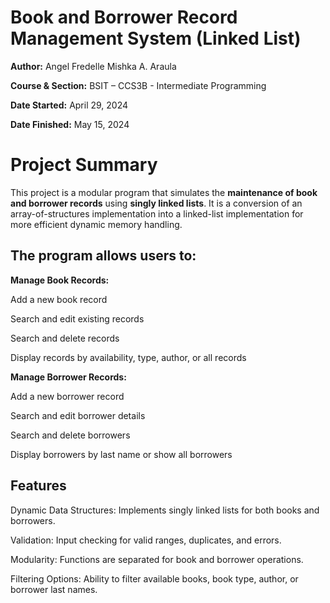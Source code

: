 # Book and Borrower Record Management System (Linked List)

**Author:** Angel Fredelle Mishka A. Araula

**Course & Section:** BSIT – CCS3B - Intermediate Programming

**Date Started:** April 29, 2024

**Date Finished:** May 15, 2024

#  Project Summary
This project is a modular program that simulates the **maintenance of book and borrower records** using **singly linked lists**.
It is a conversion of an array-of-structures implementation into a linked-list implementation for more efficient dynamic memory handling.

## The program allows users to:
**Manage Book Records:**

Add a new book record

Search and edit existing records

Search and delete records

Display records by availability, type, author, or all records

**Manage Borrower Records:**

Add a new borrower record

Search and edit borrower details

Search and delete borrowers

Display borrowers by last name or show all borrowers

## Features
Dynamic Data Structures: Implements singly linked lists for both books and borrowers.

Validation: Input checking for valid ranges, duplicates, and errors.

Modularity: Functions are separated for book and borrower operations.

Filtering Options: Ability to filter available books, book type, author, or borrower last names.
